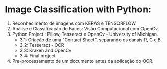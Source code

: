 # Image Classification with Python:

1) Reconhecimento de imagens com KERAS e TENSORFLOW.
2) Análise e Classificação de Faces: Visão Computacional com OpenCv.
3) Python Project : Pillow, Tesseract e OpenCv - University of Michigan.
   * 3.1: Criação de uma "Contact Sheet", separando os canais R, G e B.
   * 3.2: Tesseract - OCR
   * 3.3: Kraken and OpenCv
   * 3.4: Final project
4) Pre-processamento de um documento antes da aplicação do OCR.
